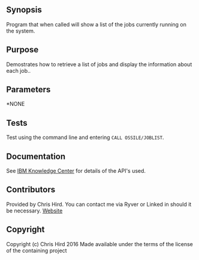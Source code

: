 ## Synopsis
Program that when called will show a list of the jobs currently running on the system.

## Purpose
Demostrates how to retrieve a list of jobs and display the information about each job..

## Parameters
*NONE

## Tests
Test using the command line and entering `CALL OSSILE/JOBLIST`.

## Documentation
See [IBM Knowledge Center](http://www.ibm.com/support/knowledgecenter/ssw_ibm_i) for details of the API's used.

## Contributors
Provided by Chris Hird. You can contact me via Ryver or Linked in should it be necessary.
[Website](http://www.shieldadvanced.com)
   
## Copyright
Copyright (c) Chris Hird 2016 Made available under the terms of the license of the containing project              